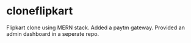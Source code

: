 # cloneflipkart
Flipkart clone using MERN stack. Added a paytm gateway. 
Provided an admin dashboard in a seperate repo.
